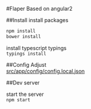 #Flaper
Based on angular2

##Install
install packages  
```bash
npm install  
bower install
```

install typescript typings  
`typings install`

##Config
Adjust  
[src/app/config/config.local.json](src/app/config/config.local.json)

##Dev server

start the server  
`npm start`
